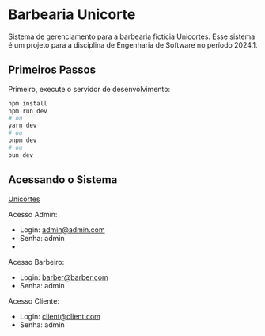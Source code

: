 # Barbearia Unicorte

Sistema de gerenciamento para a barbearia fictícia Unicortes. Esse sistema é um projeto para a disciplina de Engenharia de Software no período 2024.1.

## Primeiros Passos

Primeiro, execute o servidor de desenvolvimento:

```bash
npm install
npm run dev
# ou
yarn dev
# ou
pnpm dev
# ou
bun dev
```

## Acessando o Sistema
[Unicortes](https://barbearia-frontend-seven.vercel.app/)

Acesso Admin: 
- Login: admin@admin.com 
- Senha: admin
- 
Acesso Barbeiro: 
- Login: barber@barber.com 
- Senha: admin

Acesso Cliente:
- Login: client@client.com 
- Senha: admin
